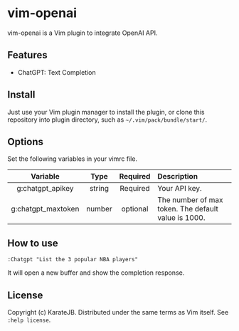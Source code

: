 # vim-openai

vim-openai is a Vim plugin to integrate OpenAI API.

## Features

- ChatGPT: Text Completion

## Install

Just use your Vim plugin manager to install the plugin, or clone this repository into plugin directory, such as `~/.vim/pack/bundle/start/`.

## Options

Set the following variables in your vimrc file.

| Variable | Type | Required | Description |
|:--------:|:----:|:--------:|:------------|
| g:chatgpt_apikey | string | Required | Your API key. |
| g:chatgpt_maxtoken | number | optional | The number of max token. The default value is 1000. |


## How to use

```
:Chatgpt "List the 3 popular NBA players"
```

It will open a new buffer and show the completion response.


## License

Copyright (c) KarateJB. Distributed under the same terms as Vim itself. See `:help license`.
